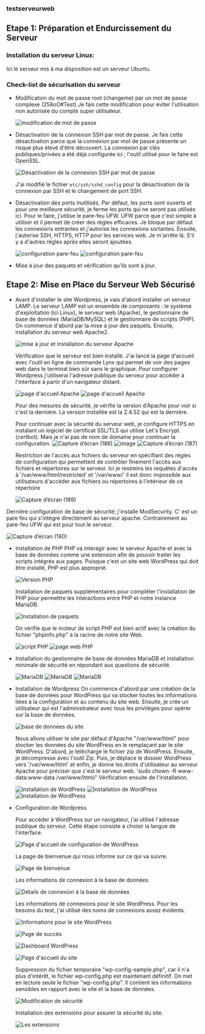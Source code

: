 ### testserveurweb

## Etape 1: Préparation et Endurcissement du Serveur

### Installation du serveur Linux:
Ici le serveur mis à ma disposition est un serveur Ubuntu.

### Check-list de sécurisation du serveur
- Modification du mot de passe root (changeme) par un mot de passe complexe (258oO#Test)
  Je fais cette modification pour éviter l'utilisation non autorisée du compte super utilisateur.
  
  ![modification de mot de passe](https://github.com/GrandNabil/testserveurweb/assets/99473954/b3650936-2e92-4205-8717-c2171d2a194a)
  
- Désactivation de la connexion SSH par mot de passe.
  Je fais cette désactivation parce que la connexion par mot de passe présente un risque plus élevé d'être découvert. La connexion par clés publiques/privées a été déjà configurée ici ; l'outil utilisé pour le faire est OpenSSL.

  ![Désactivation de la connexion SSH par mot de passe](https://github.com/GrandNabil/testserveurweb/assets/99473954/006617e3-c31d-49ae-a0f5-9dd5109daac3)

  J'ai modifié le fichier `etc/ssh/sshd_config` pour la désactivation de la connexion par SSH et le changement de port SSH.

- Désactivation des ports inutilisés.
  Par défaut, les ports sont ouverts et pour une meilleure sécurité, je ferme les ports qui ne seront pas utilisés ici. Pour le faire, j'utilise le pare-feu UFW. UFW parce que c'est simple à utiliser et il permet de créer des règles efficaces. Je bloque par défaut les connexions entrantes et j'autorise les connexions sortantes. Ensuite, j'autorise SSH, HTTPS, HTTP pour les services web. Je m'arrête là. S'il y a d'autres règles après elles seront ajoutées.

  ![configuration pare-feu](https://github.com/GrandNabil/testserveurweb/assets/99473954/0d7ecef4-a846-41b3-847f-003c3d4b0035)
  ![configuration pare-feu](https://github.com/GrandNabil/testserveurweb/assets/99473954/1b95c094-0d71-4a44-8c25-81c273bd48a5)

- Mise à jour des paquets et vérification qu'ils sont à jour.

## Etape 2: Mise en Place du Serveur Web Sécurisé

- Avant d'installer le site Wordpress, je vais d'abord installer un serveur LAMP. Le serveur LAMP est un ensemble de composants : le système d'exploitation (ici Linux), le serveur web (Apache), le gestionnaire de base de données (MariaDB/MySQL) et le gestionnaire de scripts (PHP).
  On commence d'abord par la mise à jour des paquets. Ensuite, installation du serveur web Apache2.

  ![mise à jour et installation du serveur Apache](https://github.com/GrandNabil/testserveurweb/assets/99473954/98ca5004-7f08-4fa8-aa9e-7fe200c31d72)

  Vérification que le serveur est bien installé. J'ai lancé la page d'accueil avec l'outil en ligne de commande Lynx qui permet de voir des pages web dans le terminal bien sûr sans le graphique. Pour configurer Wordpress j'utiliserai l'adresse publique du serveur pour accéder à l'interface à partir d'un navigateur distant.

  ![page d'accueil Apache](https://github.com/GrandNabil/testserveurweb/assets/99473954/eb5c8aad-c55b-48b2-9d64-cd2ddf4f0b91)
  ![page d'accueil Apache](https://github.com/GrandNabil/testserveurweb/assets/99473954/843978ee-10ea-4f01-bc65-3b09c2bdf88f) 

  Pour des mesures de sécurité, je vérifie la version d'Apache pour voir si c'est la dernière. La version installée est la 2.4.52 qui est la dernière.

  Pour continuer avec la sécurité du serveur web, je configure HTTPS en instalant un logiciel de certificat SSL/TLS qui utilise Let's Encrypt. (certbot). Mais je n'ai pas de nom de domaine pour continuer la configuration.
      ![Capture d’écran (186)](https://github.com/GrandNabil/testserveurweb/assets/99473954/c778a132-1f51-4156-a6ec-cdd44d807514)
      ![image](https://github.com/GrandNabil/testserveurweb/assets/99473954/1b88a4e7-e4be-4515-8063-5f8f31817622)
      ![Capture d’écran (187)](https://github.com/GrandNabil/testserveurweb/assets/99473954/40bd8c63-4f9f-44df-952a-c89d0a29993b)

  Restriction de l'accès aux fichiers du serveur en spécifiant des règles de configuration qui permettent de contrôler finement l'accès aux fichiers et répertoires sur le serveur. Ici je restreins les requêtes d'accès à '/var/www/html/restricted' et '/var/www/' il est donc impossible aux utilisateurs d'accéder aux fichiers ou répertoires à l'intérieur de ce répertoire
  
    ![Capture d’écran (189)](https://github.com/GrandNabil/testserveurweb/assets/99473954/487c15b7-0188-4f24-98e5-1fda44ce7446)

Dernière configuration de base de sécurité; j'installe ModSecurity. C' est un pare feu qui s'intègre directement au serveur apache. Contrairement au pare-feu UFW qui est pour tout le serveur.


![Capture d’écran (190)](https://github.com/GrandNabil/testserveurweb/assets/99473954/b15947e7-434c-4242-bf5d-2cabb86d48b9)

      


- Installation de PHP
  PHP va interagir avec le serveur Apache et avec la base de données comme une extension afin de pouvoir traiter les scripts intégrés aux pages. Puisque c'est un site web WordPress qui doit être installé, PHP est plus approprié.

  ![Version PHP](https://github.com/GrandNabil/testserveurweb/assets/99473954/4a5cb68e-95bd-4101-afd4-ebb0c6c55bd3)

  Installation de paquets supplémentaires pour compléter l'installation de PHP pour permettre les interactions entre PHP et notre instance MariaDB.

  ![Installation de paquets](https://github.com/GrandNabil/testserveurweb/assets/99473954/db3e4a98-8d8b-491d-af22-1e0d34942a26)
  
  On vérifie que le moteur de script PHP est bien actif avec la création du fichier "phpinfo.php" à la racine de notre site Web.

  ![script PHP](https://github.com/GrandNabil/testserveurweb/assets/99473954/6e659246-9eff-46bc-9fd1-efbcc7ba42d7)
  ![page web PHP](https://github.com/GrandNabil/testserveurweb/assets/99473954/ce3670b5-0747-43a4-b6bb-29ecb1b325df)

- Installation du gestionnaire de base de données MariaDB et installation minimale de sécurité en répondant aux questions de sécurité.

  ![MariaDB](https://github.com/GrandNabil/testserveurweb/assets/99473954/e7af5a1d-e2de-4d35-9508-3f5244956fac) 
  ![MariaDB](https://github.com/GrandNabil/testserveurweb/assets/99473954/eab61de8-4311-4e43-9c42-9cdf6cfe1a3c)
  ![MariaDB](https://github.com/GrandNabil/testserveurweb/assets/99473954/a392f875-db1b-4f4d-b5ba-8bdf6118f0fd)

- Installation de Wordpress
  On commence d'abord par une création de la base de données pour WordPress qui va stocker toutes les informations liées à la configuration et au contenu du site web. Ensuite, je crée un utilisateur qui est l'administrateur avec tous les privilèges pour opérer sur la base de données.

  ![base de données du site](https://github.com/GrandNabil/testserveurweb/assets/99473954/fb69b118-bff2-4ab7-ae90-1367ac033d47)

  Nous allons utiliser le site par défaut d'Apache "/var/www/html" pour stocker les données du site WordPress en le remplaçant par le site WordPress.
  D'abord, je télécharge le fichier zip de WordPress. Ensuite, je décompresse avec l'outil Zip. Puis, je déplace le dossier WordPress vers '/var/www/html' et enfin, je donne les droits d'utilisateur au serveur Apache pour préciser que c'est le serveur web. 'sudo chown -R www-data:www-data /var/www/html/'
  Vérification ensuite de l'installation.

  ![Installation de WordPress](https://github.com/GrandNabil/testserveurweb/assets/99473954/cbca250a-ccfe-49f0-8a18-cc31cbcb46e8)
  ![Installation de WordPress](https://github.com/GrandNabil/testserveurweb/assets/99473954/9c50c258-fc57-49f4-a819-570ed116351f)
  ![Installation de WordPress](https://github.com/GrandNabil/testserveurweb/assets/99473954/1ae66a02-32be-45eb-bf3e-1bf8dae27bcc)

- Configuration de Wordpress

  Pour accéder à WordPress sur un navigateur, j'ai utilisé l'adresse publique du serveur.
  Cette étape consiste à choisir la langue de l'interface.

  ![Page d'accueil de configuration de WordPress](https://github.com/GrandNabil/testserveurweb/assets/99473954/b02bdc6d-7d21-4352-874a-3bd6204d823e)

  La page de bienvenue qui nous informe sur ce qui va suivre.

  ![Page de bienvenue](https://github.com/GrandNabil/testserveurweb/assets/99473954/01ba89ea-e62a-422e-bb3e-db387cc32cd3)
  
  Les informations de connexion à la base de données.

  ![Détails de connexion à la base de données](https://github.com/GrandNabil/testserveurweb/assets/99473954/8b5143dc-0f4a-477f-9655-107216b13674)

  Les informations de connexions pour le site WordPress. Pour les besoins du test, j'ai utilisé des noms de connexions assez évidents.

  ![Informations pour le site WordPress](https://github.com/GrandNabil/testserveurweb/assets/99473954/1b6fdafb-bc6a-437d-b19f-34b1675f5e8b)

  ![Page de succès](https://github.com/GrandNabil/testserveurweb/assets/99473954/6f031238-402e-4b50-8648-3bc212ada66b)

  ![Dashboard WordPress](https://github.com/GrandNabil/testserveurweb/assets/99473954/e86504f0-13a4-4029-a893-18862fd7a71f)
  
  ![Page d'accueil du site](https://github.com/GrandNabil/testserveurweb/assets/99473954/e28bef3d-d39d-4238-8dc0-10590b101006)

  Suppression du fichier temporaire "wp-config-sample.php", car il n'a plus d'intérêt, le fichier wp-config.php est maintenant définitif. On met en lecture seule le fichier "wp-config.php". Il contient les informations sensibles en rapport avec le site et la base de données.

  ![Modification de sécurité](https://github.com/GrandNabil/testserveurweb/assets/99473954/037237ee-c5ad-4d1e-ab95-f971c848b7c2)

  Installation des extensions pour assurer la sécurité du site.

  ![Les extensions](https://github.com/GrandNabil/testserveurweb/assets/99473954/6595e953-4ff3-4d20-8ea8-7fc77486cf53)
